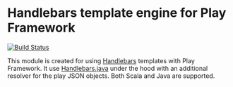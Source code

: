 # Handlebars template engine for Play Framework 

[![Build Status](https://travis-ci.org/andriykuba/play-handlebars.svg?branch=master)](https://travis-ci.org/andriykuba/play-handlebars)

This module is created for using [Handlebars](http://handlebarsjs.com/) templates with Play Framework. It use [Handlebars.java](https://github.com/jknack/handlebars.java) under the hood with an additional resolver for the play JSON objects. Both Scala and Java are supported. 

